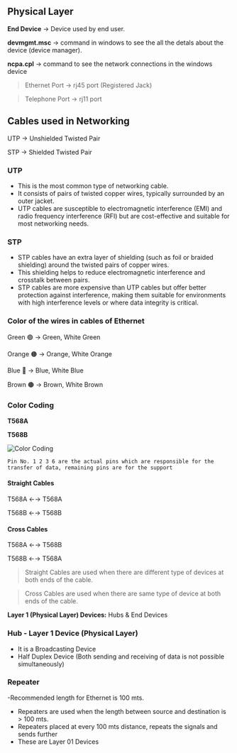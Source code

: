 <!--
  Author: omteja04
  Created on: 10-07-2024 13:50:25
  Description: PhysicalLayer
-->

## Physical Layer

**End Device** &rarr; Device used by end user.

<!-- cSpell:disable -->

**devmgmt.msc** &rarr; command in windows to see the all the detals about the device (device manager).

**ncpa.cpl** &rarr; command to see the network connections in the windows device

> Ethernet Port &rarr; rj45 port (Registered Jack)

> Telephone Port &rarr; rj11 port

<!-- cSpell:enable -->

## Cables used in Networking

UTP &rarr; Unshielded Twisted Pair

STP &rarr; Shielded Twisted Pair

### UTP

- This is the most common type of networking cable.
- It consists of pairs of twisted copper wires, typically surrounded by an outer jacket.
- UTP cables are susceptible to electromagnetic interference (EMI) and radio frequency interference (RFI) but are cost-effective and suitable for most networking needs.

### STP

- STP cables have an extra layer of shielding (such as foil or braided shielding) around the twisted pairs of copper wires.
- This shielding helps to reduce electromagnetic interference and crosstalk between pairs.
- STP cables are more expensive than UTP cables but offer better protection against interference, making them suitable for environments with high interference levels or where data integrity is critical.

### Color of the wires in cables of Ethernet

Green 🟢 &rarr; Green, White Green

Orange 🟠 &rarr; Orange, White Orange

Blue 🔵 &rarr; Blue, White Blue

Brown 🟤 &rarr; Brown, White Brown

### Color Coding

**T568A**

**T568B**

![Color Coding](https://i2.wp.com/support.reolink.com/hc/article_attachments/360028763714/RJ45-pinout.jpg?strip=all)

`Pin No. 1 2 3 6 are the actual pins which are responsible for the transfer of data, remaining pins are for the support`

#### Straight Cables

T568A &larr;&rarr; T568A

T568B &larr;&rarr; T568B

#### Cross Cables

T568A &larr;&rarr; T568B

T568B &larr;&rarr; T568A

> Straight Cables are used when there are different type of devices at both ends of the cable.

> Cross Cables are used when there are same type of device at both ends of the cable.

**Layer 1 (Physical Layer) Devices:** Hubs & End Devices

### Hub - Layer 1 Device (Physical Layer)

- It is a Broadcasting Device
- Half Duplex Device (Both sending and receiving of data is not possible simultaneously)

### Repeater

-Recommended length for Ethernet is 100 mts.

- Repeaters are used when the length between source and destination is > 100 mts.
- Repeaters placed at every 100 mts distance, repeats the signals and sends further
- These are Layer 01 Devices
